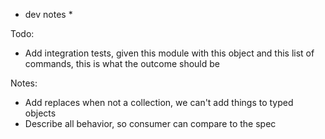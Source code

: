 * dev notes *

Todo:
- Add integration tests, given this module with this object and this list of commands,
this is what the outcome should be

Notes:

- Add replaces when not a collection, we can't add things to typed objects
- Describe all behavior, so consumer can compare to the spec
